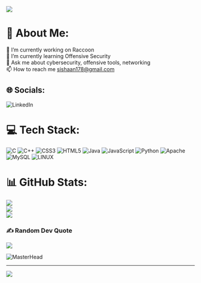 <img align="center" src="https://giffiles.alphacoders.com/174/1744.gif">

# 💫 About Me:
🔭 I’m currently working on Raccoon<br>🌱 I’m currently learning Offensive Security<br>💬 Ask me about cybersecurity, offensive tools, networking<br>📫 How to reach me sishaan178@gmail.com

## 🌐 Socials:
![LinkedIn](https://img.shields.io/badge/LinkedIn-%230077B5.svg?logo=linkedin&logoColor=white)

# 💻 Tech Stack:
![C](https://img.shields.io/badge/c-%2300599C.svg?style=for-the-badge&logo=c&logoColor=white) ![C++](https://img.shields.io/badge/c++-%2300599C.svg?style=for-the-badge&logo=c%2B%2B&logoColor=white) ![CSS3](https://img.shields.io/badge/css3-%231572B6.svg?style=for-the-badge&logo=css3&logoColor=white) ![HTML5](https://img.shields.io/badge/html5-%23E34F26.svg?style=for-the-badge&logo=html5&logoColor=white) ![Java](https://img.shields.io/badge/java-%23ED8B00.svg?style=for-the-badge&logo=java&logoColor=white) ![JavaScript](https://img.shields.io/badge/javascript-%23323330.svg?style=for-the-badge&logo=javascript&logoColor=%23F7DF1E) ![Python](https://img.shields.io/badge/python-3670A0?style=for-the-badge&logo=python&logoColor=ffdd54) ![Apache](https://img.shields.io/badge/apache-%23D42029.svg?style=for-the-badge&logo=apache&logoColor=white) ![MySQL](https://img.shields.io/badge/mysql-%2300f.svg?style=for-the-badge&logo=mysql&logoColor=white) ![LINUX](https://img.shields.io/badge/Linux-FCC624?style=for-the-badge&logo=linux&logoColor=black)


# 📊 GitHub Stats:
![](https://github-readme-stats.vercel.app/api?username=ishaan231203&theme=dark&hide_border=true&include_all_commits=false&count_private=false)<br/>
![](https://github-readme-streak-stats.herokuapp.com/?user=ishaan231203&theme=dark&hide_border=true)<br/>
![](https://github-readme-stats.vercel.app/api/top-langs/?username=ishaan231203&theme=dark&hide_border=true&include_all_commits=false&count_private=false&layout=compact)



### ✍️ Random Dev Quote
![](https://quotes-github-readme.vercel.app/api?type=horizontal&theme=merko)


![MasterHead](https://media.tenor.com/qJ_EjDNHqcUAAAAM/usuwam-rajd-hakowanie.gif)

---
[![](https://visitcount.itsvg.in/api?id=ishaan231203&icon=1&color=11)](https://visitcount.itsvg.in)

<!-- Proudly created with GPRM ( https://gprm.itsvg.in ) -->
